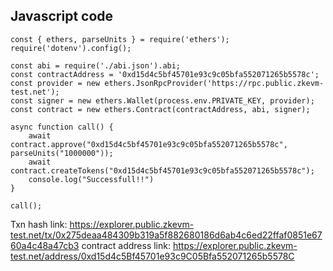 ## Javascript code
```
const { ethers, parseUnits } = require('ethers');
require('dotenv').config();

const abi = require('./abi.json').abi;
const contractAddress = '0xd15d4c5bf45701e93c9c05bfa552071265b5578c';
const provider = new ethers.JsonRpcProvider('https://rpc.public.zkevm-test.net');
const signer = new ethers.Wallet(process.env.PRIVATE_KEY, provider);
const contract = new ethers.Contract(contractAddress, abi, signer);

async function call() {
    await contract.approve("0xd15d4c5bf45701e93c9c05bfa552071265b5578c", parseUnits("1000000"));
    await contract.createTokens("0xd15d4c5bf45701e93c9c05bfa552071265b5578c");
    console.log("Successfull!!")
}

call();
```
Txn hash link: https://explorer.public.zkevm-test.net/tx/0x275deaa484309b319a5f882680186d6ab4c6ed22ffaf0851e6760a4c48a47cb3
contract address link: https://explorer.public.zkevm-test.net/address/0xd15d4c5Bf45701e93c9C05Bfa552071265b5578C
